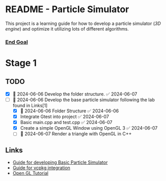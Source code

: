 # README - Particle Simulator
This project is a learning guide for how to develop a particle simulator (*3D engine*) and optimize it utilizing lots of different algorithms.

### <a href="https://www.youtube.com/watch?v=NorXFOobehY">End Goal </a>
# Stage 1
## TODO
- [x] 🛫 2024-06-06 Develop the folder structure. ✅ 2024-06-07
- [ ] 🛫 2024-06-06 Develop the base particle simulator following the lab found in Links[1]
	- [x] 🛫 2024-06-06 Folder Structure ✅ 2024-06-06
	- [x] Integrate Gtest into project ✅ 2024-06-07
	- [x] Basic main.cpp and test.cpp ✅ 2024-06-07
	- [x] Create a simple OpenGL Window using OpenGL 3 ✅ 2024-06-07
	- [ ] 🛫 2024-06-07 Render a triangle with OpenGL in C++

## Links
- <a href="https://nccastaff.bournemouth.ac.uk/jmacey/msc/ase/labs/lab5/lab5/">Guide for developing Basic Particle Simulator </a>
- <a href="https://www.jetbrains.com/help/clion/package-management.html">Guide for vcpkg integration </a>
- <a href="https://github.com/opengl-tutorials/ogl/tree/master/tutorial01_first_window">Open GL Tutorial</a>
